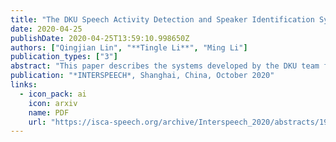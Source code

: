 ```yaml
---
title: "The DKU Speech Activity Detection and Speaker Identification Systems for Fearless Steps Challenge Phase-02"
date: 2020-04-25
publishDate: 2020-04-25T13:59:10.998650Z
authors: ["Qingjian Lin", "**Tingle Li**", "Ming Li"]
publication_types: ["3"]
abstract: "This paper describes the systems developed by the DKU team for the Fearless Steps Challenge Phase-02 competition. For the Speech Activity Detection task, we start with the Long Short-Term Memory (LSTM) system and then propose the ResNet-LSTM improvement. Our ResNet-LSTM system reduces the DCF error by about 38% relatively in comparison with the LSTM baseline. We also discuss the system performance with additional training corpora included, and the lowest DCF of 1.406% on the Eval Set is gained with system pre-training. As for the Speaker Identification task, we employ the Deep ResNet vector system, which receives a variable-length feature sequence and directly generates speaker posteriors. The pretraining process with Voxceleb is also considered, and our bestperforming system achieves the Top-5 accuracy of 92.393% on the Eval Set."
publication: "*INTERSPEECH*, Shanghai, China, October 2020"
links:
  - icon_pack: ai
    icon: arxiv
    name: PDF
    url: "https://isca-speech.org/archive/Interspeech_2020/abstracts/1915.html"
---
```


